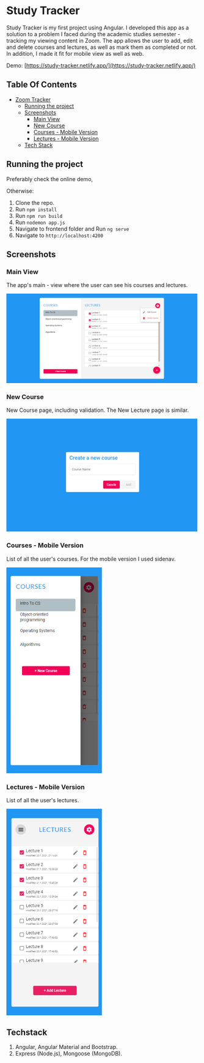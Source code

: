 # Study Tracker

Study Tracker is my first project using Angular. I developed this app as a solution to a problem I faced during the academic studies semester - tracking my viewing content in Zoom.
The app allows the user to add, edit and delete courses and lectures, as well as mark them as completed or not.
In addition, I made it fit for mobile view as well as web.

Demo: [https://study-tracker.netlify.app/](https://study-tracker.netlify.app/)

## Table Of Contents
- [Zoom Tracker](#ZoomTracker)
  * [Running the project](#running-the-project)
  * [Screenshots](#screenshots)
    + [Main View](#main-view)
    + [New Course](#new-course)
    + [Courses - Mobile Version](#courses---mobile-version)
    + [Lectures - Mobile Version](#lectures---mobile-version)
  * [Tech Stack](#tech-stack)
  
## Running the project

Preferably check the online demo, 

Otherwise:

1. Clone the repo.
2. Run `npm install`
3. Run `npm run build`
4. Run `nodemon app.js`
5. Navigate to frontend folder and Run `ng serve`
6. Navigate to `http://localhost:4200`

## Screenshots

### Main View
The app's main - view where the user can see his courses and lectures.

<p><img src="imgs4rm/main-view.png" width="500" /></p>

### New Course
New Course page, including validation. The New Lecture page is similar.

<p><img src="imgs4rm/new-course.png" width="500" /></p>

### Courses - Mobile Version
List of all the user's courses. For the mobile version I used sidenav.

<p><img src="imgs4rm/mobile-v-courses.png" width="250" /></p>

### Lectures - Mobile Version
List of all the user's lectures. 

<p><img src="imgs4rm/mobile-v.png" width="250" /></p>

## Techstack
1. Angular, Angular Material and Bootstrap. 
2. Express (Node.js), Mongoose (MongoDB).

